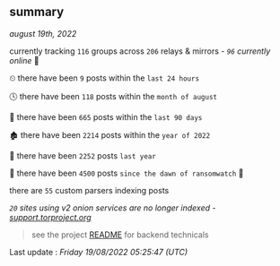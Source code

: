 
## summary
_august 19th, 2022_

currently tracking `116` groups across `206` relays & mirrors - _`96` currently online_ 📡

⏲ there have been `9` posts within the `last 24 hours`

🕓 there have been `118` posts within the `month of august`

📅 there have been `665` posts within the `last 90 days`

🏚 there have been `2214` posts within the `year of 2022`

🚀 there have been `2252` posts `last year`

🦕 there have been `4500` posts `since the dawn of ransomwatch` 🐣

there are `55` custom parsers indexing posts

_`20` sites using v2 onion services are no longer indexed - [support.torproject.org](https://support.torproject.org/onionservices/v2-deprecation/)_

> see the project [README](https://github.com/jmousqueton/ransomwatch#readme) for backend technicals



Last update : _Friday 19/08/2022 05:25:47 (UTC)_

